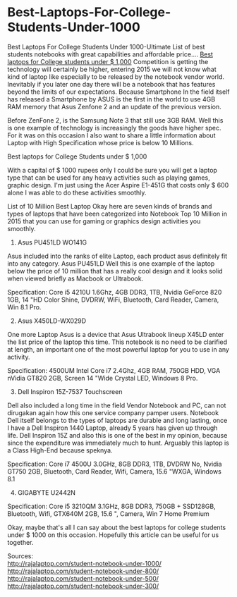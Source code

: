 # Best-Laptops-For-College-Students-Under-1000
Best Laptops For College Students Under 1000-Ultimate List of best students notebooks with great capabilities and affordable price....
<a href="https://github.com/mbakdesy/Best-Laptops-For-College-Students-Under-1000/">Best laptops for College students under $ 1,000</a>
Competition is getting the technology will certainly be higher, entering 2015 we will not know what kind of laptop like especially to be released by the notebook vendor world. Inevitably if you later one day there will be a notebook that has features beyond the limits of our expectations. Because Smartphone In the field itself has released a Smartphone by ASUS is the first in the world to use 4GB RAM memory that Asus Zenfone 2 and an update of the previous version.

Before ZenFone 2, is the Samsung Note 3 that still use 3GB RAM. Well this is one example of technology is increasingly the goods have higher spec. For it was on this occasion I also want to share a little information about Laptop with High Specification whose price is below 10 Millions.

Best laptops for College Students under $ 1,000

With a capital of $ 1000 rupees only I could be sure you will get a laptop type that can be used for any heavy activities such as playing games, graphic design. I'm just using the Acer Aspire E1-451G that costs only $ 600 alone I was able to do these activities smoothly.

List of 10 Million Best Laptop
Okay here are seven kinds of brands and types of laptops that have been categorized into Notebook Top 10 Million in 2015 that you can use for gaming or graphics design activities you smoothly.

1. Asus PU451LD WO141G


Asus included into the ranks of elite Laptop, each product asus definitely fit into any category. Asus PU451LD Well this is one example of the laptop below the price of 10 million that has a really cool design and it looks solid when viewed briefly as Macbook or Ultrabook.

Specification:
 Core i5 4210U 1.6Ghz, 4GB DDR3, 1TB, Nvidia GeForce 820 1GB, 14 "HD Color Shine, DVDRW, WiFi, Bluetooth, Card Reader, Camera, Win 8.1 Pro.


2. Asus X450LD-WX029D


One more Laptop Asus is a device that Asus Ultrabook lineup X45LD enter the list price of the laptop this time. This notebook is no need to be clarified at length, an important one of the most powerful laptop for you to use in any activity.

Specification:
 4500UM Intel Core i7 2.4Ghz, 4GB RAM, 750GB HDD, VGA nVidia GT820 2GB, Screen 14 "Wide Crystal LED, Windows 8 Pro.


3. Dell Inspiron 15Z-7537 Touchscreen


Dell also included a long time in the field Vendor Notebook and PC, can not dirugakan again how this one service company pamper users. Notebook Dell itself belongs to the types of laptops are durable and long lasting, once I have a Dell Inspiron 1440 Laptop, already 5 years has given up through life. Dell Inspiron 15Z and also this is one of the best in my opinion, because since the expenditure was immediately much to hunt. Arguably this laptop is a Class High-End because speknya.

 Specification:
 Core i7 4500U 3.0GHz, 8GB DDR3, 1TB, DVDRW No, Nvidia GT750 2GB, Bluetooth, Card Reader, Wifi, Camera, 15.6 "WXGA, Windows 8.1


4. GIGABYTE U2442N


Specification:
Core i5 3210QM 3.1GHz, 8GB DDR3, 750GB + SSD128GB, Bluetooth, Wifi, GTX640M 2GB, 15.6 ", Camera, Win 7 Home Premium



Okay, maybe that's all I can say about the best laptops for college students under $ 1000 on this occasion. Hopefully this article can be useful for us together.

Sources:<br>
http://rajalaptop.com/student-notebook-under-1000/<br>
http://rajalaptop.com/student-notebook-under-800/<br>
http://rajalaptop.com/student-notebook-under-500/<br>
http://rajalaptop.com/student-notebook-under-300/<br>
